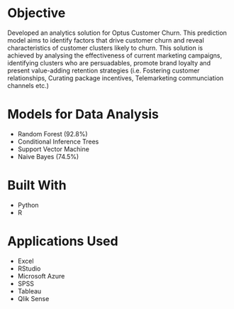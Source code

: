 # Objective
Developed an analytics solution for Optus Customer Churn. This prediction model aims to identify factors that drive customer churn and reveal characteristics of customer clusters likely to churn. This solution is achieved by analysing the effectiveness of current marketing campaigns, identifying clusters who are persuadables, promote brand loyalty and present value-adding retention strategies (i.e. Fostering customer relationships, Curating package incentives, Telemarketing communciation channels etc.)

# Models for Data Analysis
- Random Forest (92.8%)
- Conditional Inference Trees
- Support Vector Machine 
- Naive Bayes (74.5%)
  
# Built With 
- Python 
- R 

# Applications Used
- Excel
- RStudio
- Microsoft Azure
- SPSS
- Tableau
- Qlik Sense
